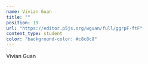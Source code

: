 ```yaml
---
name: Vivian Guan
title: ""
position: 19
url: "https://editor.p5js.org/wguan/full/ggrpF-ftF"
content_type: student
color: "background-color: #c8c8c8"
---
```


Vivian Guan
